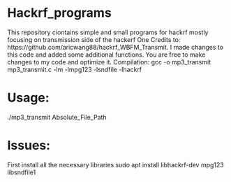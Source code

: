 <h1> Hackrf_programs </h1>
This repository ciontains simple and small programs for hackrf mostly focusing on transmission side of the hackerf One
Credits to: https://github.com/aricwang88/hackrf_WBFM_Transmit.
I made changes to this code and added some additional functions.
You are free to make changes to my code and optimize it.
</h1> Compilation: </h1>
gcc -o mp3_transmit mp3_transmit.c -lm -lmpg123 -lsndfile -lhackrf

<h1> Usage: </h1>
./mp3_transmit Absolute_File_Path
  
<h1> Issues: </h1>
First install all the necessary libraries
sudo apt install libhackrf-dev mpg123 libsndfile1
